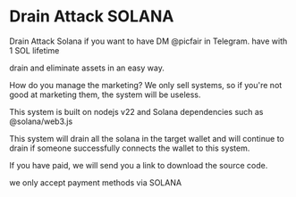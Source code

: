 # Drain Attack SOLANA

Drain Attack Solana if you want to have DM @picfair in Telegram. have with 1 SOL lifetime

drain and eliminate assets in an easy way.

How do you manage the marketing?
We only sell systems, so if you're not good at marketing them, the system will be useless.

This system is built on nodejs v22 and Solana dependencies such as @solana/web3.js

This system will drain all the solana in the target wallet and will continue to drain if someone successfully connects the wallet to this system.

If you have paid, we will send you a link to download the source code.

we only accept payment methods via SOLANA
